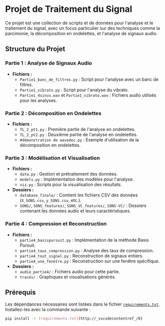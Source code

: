 # Projet de Traitement du Signal

Ce projet est une collection de scripts et de données pour l'analyse et le traitement du signal, avec un focus particulier sur des techniques comme la parcimonie, la décomposition en ondelettes, et l'analyse de signaux audio.

## Structure du Projet

### Partie 1 : Analyse de Signaux Audio
- **Fichiers :**
  - `Partie1_banc_de_filtres.py` : Script pour l'analyse avec un banc de filtres.
  - `Partie1_vibrato.py` : Script pour l'analyse du vibrato.
  - `Partie1_4sinus.wav` et `Partie1_vibrato.wav` : Fichiers audio utilisés pour les analyses.

### Partie 2 : Décomposition en Ondelettes
- **Fichiers :**
  - `TL_2_pt1.py` : Première partie de l'analyse en ondelettes.
  - `TL_2_pt2.py` : Deuxième partie de l'analyse en ondelettes.
  - `#démonstration de wavedec.py` : Exemple d'utilisation de la décomposition en ondelettes.

### Partie 3 : Modélisation et Visualisation
- **Fichiers :**
  - `data.py` : Gestion et prétraitement des données.
  - `models.py` : Implémentation des modèles pour l'analyse.
  - `viz.py` : Scripts pour la visualisation des résultats.
- **Dossiers :**
  - `database_finale/` : Contient les fichiers CSV des données (`X_SONS.csv`, `y_SONS.csv`, etc.).
  - `SONS/`, `SONS_features/`, `SONS_VC_features/`, `SONS-VC/` : Dossiers contenant les données audio et leurs caractéristiques.

### Partie 4 : Compression et Reconstruction
- **Fichiers :**
  - `partie4_basispursuit.py` : Implémentation de la méthode Basis Pursuit.
  - `partie4_taux_compression.py` : Analyse des taux de compression.
  - `partie4_tout_signal.py` : Reconstruction de signaux entiers.
  - `partie4_une_fenetre.py` : Reconstruction sur une fenêtre spécifique.
- **Dossiers :**
  - `audio_partie4/` : Fichiers audio pour cette partie.
  - `tracés/` : Graphiques et visualisations générés.

## Prérequis

Les dépendances nécessaires sont listées dans le fichier [`requirements.txt`](requirements.txt). Installez-les avec la commande suivante :

```bash
pip install -r [requirements.txt](http://_vscodecontentref_/0)